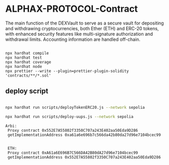 # ALPHAX-PROTOCOL-Contract

The main function of the DEXVault to serve as a secure vault for depositing and withdrawing cryptocurrencies, both Ether (ETH) and ERC-20 tokens, with enhanced security features like multi-signature authorization and withdrawal limits. Accounting information are handled off-chain.

```shell

npx hardhat compile
npx hardhat test
npx hardhat coverage
npx hardhat node
npx prettier --write --plugin=prettier-plugin-solidity 'contracts/**/*.sol'

```

## deploy script

```sh

npx hardhat run scripts/deployTokenERC20.js --network sepolia

npx hardhat run scripts/deploy-uups.js --network sepolia

```

```
Arbi:
 Proxy contract 0x552E7A55802f3350C707a243E402aa50Eda9D286
 getImplementationAddress 0xa61a6e696b7c566da42b80da27d96e7104bcec99


 ETH:
 Proxy contract 0xA61a6E696B7C566DA42B80dA27d96e7104bcec99
 getImplementationAddress 0x552E7A55802f3350C707a243E402aa50Eda9D286
```
